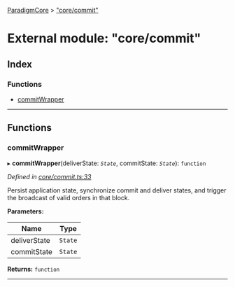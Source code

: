 [ParadigmCore](../README.md) > ["core/commit"](../modules/_core_commit_.md)

# External module: "core/commit"

## Index

### Functions

* [commitWrapper](_core_commit_.md#commitwrapper)

---

## Functions

<a id="commitwrapper"></a>

###  commitWrapper

▸ **commitWrapper**(deliverState: *`State`*, commitState: *`State`*): `function`

*Defined in [core/commit.ts:33](https://github.com/paradigmfoundation/paradigmcore/blob/ca51030/src/core/commit.ts#L33)*

Persist application state, synchronize commit and deliver states, and trigger the broadcast of valid orders in that block.

**Parameters:**

| Name | Type |
| ------ | ------ |
| deliverState | `State` |
| commitState | `State` |

**Returns:** `function`

___

